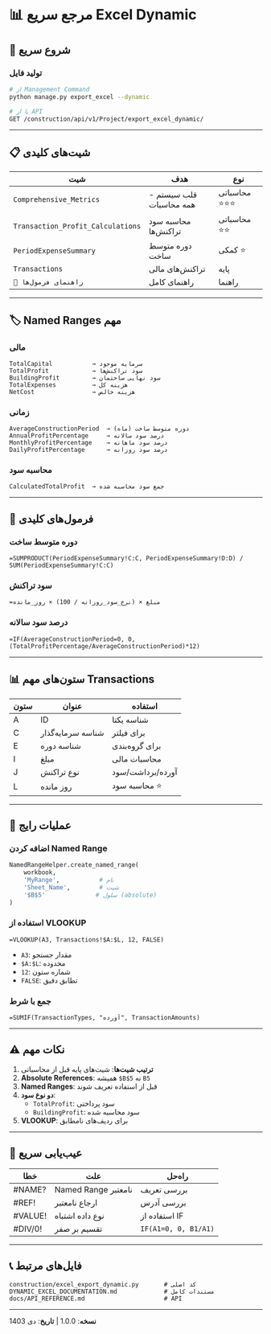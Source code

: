 # 📊 مرجع سریع Excel Dynamic

## 🚀 شروع سریع

### تولید فایل
```bash
# از Management Command
python manage.py export_excel --dynamic

# یا از API
GET /construction/api/v1/Project/export_excel_dynamic/
```

---

## 📋 شیت‌های کلیدی

| شیت | هدف | نوع |
|-----|-----|-----|
| `Comprehensive_Metrics` | قلب سیستم - همه محاسبات | محاسباتی ⭐⭐⭐ |
| `Transaction_Profit_Calculations` | محاسبه سود تراکنش‌ها | محاسباتی ⭐⭐ |
| `PeriodExpenseSummary` | دوره متوسط ساخت | کمکی ⭐ |
| `Transactions` | تراکنش‌های مالی | پایه |
| `📖 راهنمای فرمول‌ها` | راهنمای کامل | راهنما |

---

## 🏷️ Named Ranges مهم

### مالی
```
TotalCapital           → سرمایه موجود
TotalProfit            → سود تراکنش‌ها
BuildingProfit         → سود نهایی ساختمان
TotalExpenses          → هزینه کل
NetCost                → هزینه خالص
```

### زمانی
```
AverageConstructionPeriod  → دوره متوسط ساخت (ماه)
AnnualProfitPercentage     → درصد سود سالانه
MonthlyProfitPercentage    → درصد سود ماهانه
DailyProfitPercentage      → درصد سود روزانه
```

### محاسبه سود
```
CalculatedTotalProfit  → جمع سود محاسبه شده
```

---

## 🧮 فرمول‌های کلیدی

### دوره متوسط ساخت
```excel
=SUMPRODUCT(PeriodExpenseSummary!C:C, PeriodExpenseSummary!D:D) / SUM(PeriodExpenseSummary!C:C)
```

### سود تراکنش
```excel
=مبلغ × (نرخ_سود_روزانه / 100) × روز_مانده
```

### درصد سود سالانه
```excel
=IF(AverageConstructionPeriod=0, 0, (TotalProfitPercentage/AverageConstructionPeriod)*12)
```

---

## 📊 ستون‌های مهم Transactions

| ستون | عنوان | استفاده |
|------|--------|---------|
| A | ID | شناسه یکتا |
| C | شناسه سرمایه‌گذار | برای فیلتر |
| E | شناسه دوره | برای گروه‌بندی |
| I | مبلغ | محاسبات مالی |
| J | نوع تراکنش | آورده/برداشت/سود |
| L | روز مانده | محاسبه سود ⭐ |

---

## 🔧 عملیات رایج

### اضافه کردن Named Range
```python
NamedRangeHelper.create_named_range(
    workbook, 
    'MyRange',           # نام
    'Sheet_Name',        # شیت
    '$B$5'              # سلول (absolute)
)
```

### استفاده از VLOOKUP
```excel
=VLOOKUP(A3, Transactions!$A:$L, 12, FALSE)
```
- `A3`: مقدار جستجو
- `$A:$L`: محدوده
- `12`: شماره ستون
- `FALSE`: تطابق دقیق

### جمع با شرط
```excel
=SUMIF(TransactionTypes, "آورده", TransactionAmounts)
```

---

## ⚠️ نکات مهم

1. **ترتیب شیت‌ها**: شیت‌های پایه قبل از محاسباتی
2. **Absolute References**: همیشه `$B$5` نه `B5`
3. **Named Ranges**: قبل از استفاده تعریف شوند
4. **دو نوع سود**: 
   - `TotalProfit`: سود پرداختی
   - `BuildingProfit`: سود محاسبه شده
5. **VLOOKUP**: برای ردیف‌های نامطابق

---

## 🐛 عیب‌یابی سریع

| خطا | علت | راه‌حل |
|-----|------|--------|
| #NAME? | Named Range نامعتبر | بررسی تعریف |
| #REF! | ارجاع نامعتبر | بررسی آدرس |
| #VALUE! | نوع داده اشتباه | استفاده از IF |
| #DIV/0! | تقسیم بر صفر | `IF(A1=0, 0, B1/A1)` |

---

## 📞 فایل‌های مرتبط

```
construction/excel_export_dynamic.py       # کد اصلی
DYNAMIC_EXCEL_DOCUMENTATION.md             # مستندات کامل
docs/API_REFERENCE.md                      # API
```

---

**نسخه**: 1.0.0 | **تاریخ**: دی 1403


